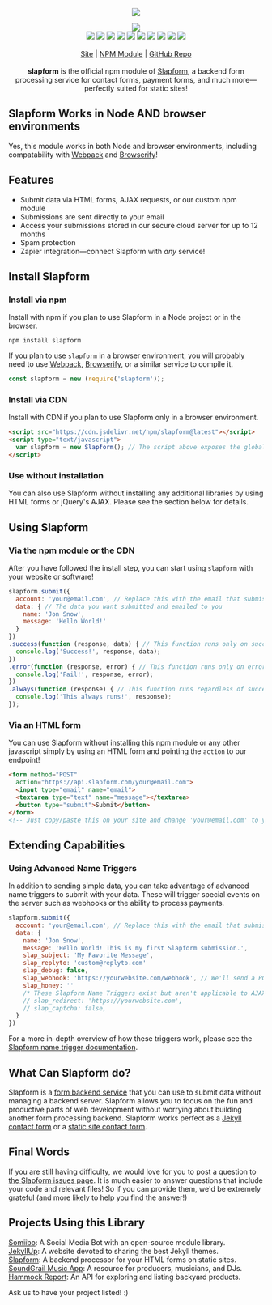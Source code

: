<p align="center">
  <a href="https://cdn.itwcreativeworks.com/assets/slapform/images/logo/slapform-brandmark-blue-x.svg">
    <img src="https://cdn.itwcreativeworks.com/assets/slapform/images/logo/slapform-brandmark-blue-x.svg">
  </a>
</p>

<p align="center">
  <img src="https://img.shields.io/github/package-json/v/itw-creative-works/slapform.svg">
  <br>
  <img src="https://img.shields.io/david/itw-creative-works/slapform.svg">
  <img src="https://img.shields.io/david/dev/itw-creative-works/slapform.svg">
  <img src="https://img.shields.io/bundlephobia/min/slapform.svg">
  <img src="https://img.shields.io/codeclimate/maintainability-percentage/itw-creative-works/slapform.svg">
  <img src="https://img.shields.io/npm/dm/slapform.svg">
  <img src="https://img.shields.io/node/v/slapform.svg">
  <img src="https://img.shields.io/website/https/itwcreativeworks.com.svg">
  <img src="https://img.shields.io/github/license/itw-creative-works/slapform.svg">
  <img src="https://img.shields.io/github/contributors/itw-creative-works/slapform.svg">
  <img src="https://img.shields.io/github/last-commit/itw-creative-works/slapform.svg">
  <br>
  <br>
  <a href="https://slapform.com">Site</a> | <a href="https://www.npmjs.com/package/slapform">NPM Module</a> | <a href="https://github.com/itw-creative-works/slapform">GitHub Repo</a>
  <br>
  <br>
  <strong>slapform</strong> is the official npm module of <a href="https://slapform.com">Slapform</a>, a backend form processing service for contact forms, payment forms, and much more—perfectly suited for static sites!
  <br>
</p>

## Slapform Works in Node AND browser environments
Yes, this module works in both Node and browser environments, including compatability with [Webpack](https://www.npmjs.com/package/webpack) and [Browserify](https://www.npmjs.com/package/browserify)!

## Features
* Submit data via HTML forms, AJAX requests, or our custom npm module
* Submissions are sent directly to your email
* Access your submissions stored in our secure cloud server for up to 12 months
* Spam protection
* Zapier integration—connect Slapform with *any* service!

## Install Slapform
### Install via npm
Install with npm if you plan to use Slapform in a Node project or in the browser.
```shell
npm install slapform
```
If you plan to use `slapform` in a browser environment, you will probably need to use [Webpack](https://www.npmjs.com/package/webpack), [Browserify](https://www.npmjs.com/package/browserify), or a similar service to compile it.

```js
const slapform = new (require('slapform'));
```

### Install via CDN
Install with CDN if you plan to use Slapform only in a browser environment.
```html
<script src="https://cdn.jsdelivr.net/npm/slapform@latest"></script>
<script type="text/javascript">
  var slapform = new Slapform(); // The script above exposes the global variable 'Slapform'
</script>
```

### Use without installation
You can also use Slapform without installing any additional libraries by using HTML forms or jQuery's AJAX. Please see the section below for details.

## Using Slapform
### Via the npm module or the CDN
After you have followed the install step, you can start using `slapform` with your website or software!
```js
slapform.submit({
  account: 'your@email.com', // Replace this with the email that submissions should be sent to
  data: { // The data you want submitted and emailed to you
    name: 'Jon Snow',
    message: 'Hello World!'
  }
})
.success(function (response, data) { // This function runs only on success
  console.log('Success!', response, data);
})
.error(function (response, error) { // This function runs only on error
  console.log('Fail!', response, error);
})
.always(function (response) { // This function runs regardless of success or error
  console.log('This always runs!', response);
});
```

### Via an HTML form
You can use Slapform without installing this npm module or any other javascript simply by using an HTML form and pointing the `action` to our endpoint!
```html
<form method="POST"
  action="https://api.slapform.com/your@email.com">
  <input type="email" name="email">
  <textarea type="text" name="message"></textarea>
  <button type="submit">Submit</button>
</form>
<!-- Just copy/paste this on your site and change 'your@email.com' to your email! -->
```

## Extending Capabilities
### Using Advanced Name Triggers
In addition to sending simple data, you can take advantage of advanced name triggers to submit with your data. These will trigger special events on the server such as webhooks or the ability to process payments.
```js
slapform.submit({
  account: 'your@email.com', // Replace this with the email that submissions should be sent to
  data: {
    name: 'Jon Snow',
    message: 'Hello World! This is my first Slapform submission.',
    slap_subject: 'My Favorite Message',
    slap_replyto: 'custom@replyto.com'
    slap_debug: false,
    slap_webhook: 'https://yourwebsite.com/webhook', // We'll send a POST request with the submission data to this URL!
    slap_honey: ''
    /* These Slapform Name Triggers exist but aren't applicable to AJAX submissions */
    // slap_redirect: 'https://yourwebsite.com',
    // slap_captcha: false,
  }
})
```

For a more in-depth overview of how these triggers work, please see the [Slapform name trigger documentation](https://slapform.com/docs/name-triggers/).

## What Can Slapform do?
Slapform is a [form backend service](https://slapform.com) that you can use to submit data without managing a backend server. Slapform allows you to focus on the fun and productive parts of web development without worrying about building another form processing backend. Slapform works perfect as a [Jekyll contact form](https://slapform.com/docs/make-a-jekyll-contact-form/) or a [static site contact form](https://slapform.com/).

## Final Words
If you are still having difficulty, we would love for you to post
a question to [the Slapform issues page](https://github.com/slapform/slapform/issues). It is much easier to answer questions that include your code and relevant files! So if you can provide them, we'd be extremely grateful (and more likely to help you find the answer!)

## Projects Using this Library
[Somiibo](https://somiibo.com/): A Social Media Bot with an open-source module library. <br>
[JekyllUp](https://jekyllup.com/): A website devoted to sharing the best Jekyll themes. <br>
[Slapform](https://slapform.com/): A backend processor for your HTML forms on static sites. <br>
[SoundGrail Music App](https://app.soundgrail.com/): A resource for producers, musicians, and DJs. <br>
[Hammock Report](https://hammockreport.com/): An API for exploring and listing backyard products. <br>

Ask us to have your project listed! :)
